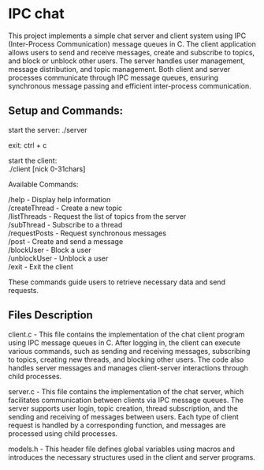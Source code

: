 # IPC chat
This project implements a simple chat server and client system using IPC (Inter-Process Communication) message queues in C. The client application allows users to send and receive messages, create and subscribe to topics, and block or unblock other users. The server handles user management, message distribution, and topic management. Both client and server processes communicate through IPC message queues, ensuring synchronous message passing and efficient inter-process communication.


## Setup and Commands:  

start the server: 
./server  

exit: ctrl + c  

start the client:  
./client [nick 0-31chars]  

Available Commands:  

/help - Display help information  
/createThread - Create a new topic  
/listThreads - Request the list of topics from the server  
/subThread - Subscribe to a thread  
/requestPosts - Request synchronous messages  
/post - Create and send a message  
/blockUser - Block a user  
/unblockUser - Unblock a user  
/exit - Exit the client  

These commands guide users to retrieve necessary data and send requests.  

## Files Description
client.c - This file contains the implementation of the chat client program using IPC message queues in C. After logging in, the client can execute various commands, such as sending and receiving messages, subscribing to topics, creating new threads, and blocking other users. The code also handles server messages and manages client-server interactions through child processes.

server.c - This file contains the implementation of the chat server, which facilitates communication between clients via IPC message queues. The server supports user login, topic creation, thread subscription, and the sending and receiving of messages between users. Each type of client request is handled by a corresponding function, and messages are processed using child processes.

models.h - This header file defines global variables using macros and introduces the necessary structures used in the client and server programs.
